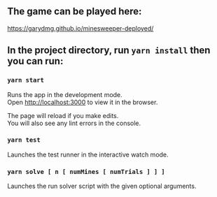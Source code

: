 ## The game can be played here: 
https://garydmg.github.io/minesweeper-deployed/

## In the project directory, run `yarn install` then you can run:

### `yarn start`

Runs the app in the development mode.<br />
Open [http://localhost:3000](http://localhost:3000) to view it in the browser.

The page will reload if you make edits.<br />
You will also see any lint errors in the console.

### `yarn test`

Launches the test runner in the interactive watch mode.<br />

### `yarn solve [ n [ numMines [ numTrials ] ] ]`

Launches the run solver script with the given optional arguments. <br />
